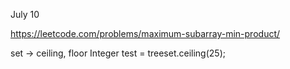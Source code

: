 July 10

https://leetcode.com/problems/maximum-subarray-min-product/

set -> ceiling, floor
Integer test = treeset.ceiling(25);


